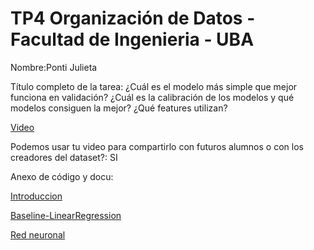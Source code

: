 # TP4 Organización de Datos - Facultad de Ingenieria - UBA

Nombre:Ponti Julieta

Título completo de la tarea: ¿Cuál es el modelo más simple que mejor funciona en validación? ¿Cuál es la calibración de los modelos y qué modelos consiguen la mejor? ¿Qué features utilizan?

[Video](https://www.youtube.com/watch?v=A6RkZ9lqgcg)

Podemos usar tu video para compartirlo con futuros alumnos o con los creadores del
dataset?: SI

Anexo de código y docu:

[Introduccion](https://github.com/julietamponti/TP4---Datos/blob/main/Introduccion%20Video.ipynb)

[Baseline-LinearRegression](https://github.com/julietamponti/TP4---Datos/blob/main/Baseline%20-%20LinearRegression.ipynb)

[Red neuronal](https://github.com/julietamponti/TP4---Datos/blob/main/Red%20neuronal.ipynb)
